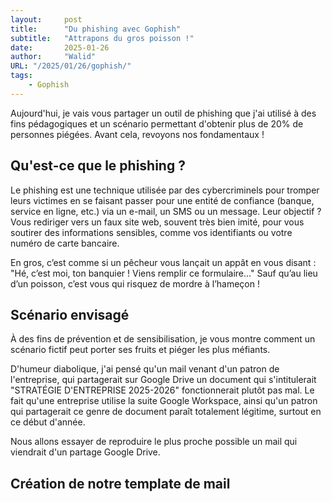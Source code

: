```yaml
---
layout:     post 
title:      "Du phishing avec Gophish"
subtitle:   "Attrapons du gros poisson !"
date:       2025-01-26
author:     "Walid"
URL: "/2025/01/26/gophish/"
tags: 
    - Gophish
---
```


Aujourd'hui, je vais vous partager un outil de phishing que j'ai utilisé à des fins pédagogiques et un scénario permettant d'obtenir plus de 20% de personnes piégées.
Avant cela, revoyons nos fondamentaux ! 

## Qu'est-ce que le phishing ? 

Le phishing est une technique utilisée par des cybercriminels pour tromper leurs victimes en se faisant passer pour une entité de confiance (banque, service en ligne, etc.) via un e-mail, un SMS ou un message. Leur objectif ? Vous rediriger vers un faux site web, souvent très bien imité, pour vous soutirer des informations sensibles, comme vos identifiants ou votre numéro de carte bancaire. 

En gros, c’est comme si un pêcheur vous lançait un appât en vous disant : "Hé, c’est moi, ton banquier ! Viens remplir ce formulaire…" Sauf qu’au lieu d’un poisson, c’est vous qui risquez de mordre à l’hameçon ! 

## Scénario envisagé 

À des fins de prévention et de sensibilisation, je vous montre comment un scénario fictif peut porter ses fruits et piéger les plus méfiants.

D'humeur diabolique, j'ai pensé qu'un mail venant d'un patron de l'entreprise, qui partagerait sur Google Drive un document qui s'intitulerait "STRATÉGIE D'ENTREPRISE 2025-2026" fonctionnerait plutôt pas mal. Le fait qu'une entreprise utilise la suite Google Workspace, ainsi qu'un patron qui partagerait ce genre de document paraît totalement légitime, surtout en ce début d'année. 

Nous allons essayer de reproduire le plus proche possible un mail qui viendrait d'un partage Google Drive. 

## Création de notre template de mail

